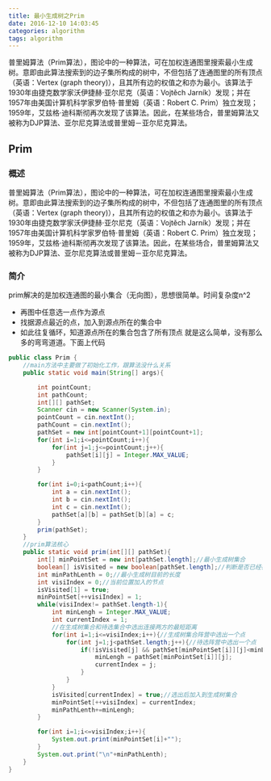 ```yaml
---
title: 最小生成树之Prim
date: 2016-12-10 14:03:45
categories: algorithm
tags: algorithm
---
```

普里姆算法（Prim算法），图论中的一种算法，可在加权连通图里搜索最小生成树。意即由此算法搜索到的边子集所构成的树中，不但包括了连通图里的所有顶点（英语：Vertex (graph theory)），且其所有边的权值之和亦为最小。该算法于1930年由捷克数学家沃伊捷赫·亚尔尼克（英语：Vojtěch Jarník）发现；并在1957年由美国计算机科学家罗伯特·普里姆（英语：Robert C. Prim）独立发现；1959年，艾兹格·迪科斯彻再次发现了该算法。因此，在某些场合，普里姆算法又被称为DJP算法、亚尔尼克算法或普里姆－亚尔尼克算法。
<!-- more -->
## Prim
### 概述
普里姆算法（Prim算法），图论中的一种算法，可在加权连通图里搜索最小生成树。意即由此算法搜索到的边子集所构成的树中，不但包括了连通图里的所有顶点（英语：Vertex (graph theory)），且其所有边的权值之和亦为最小。该算法于1930年由捷克数学家沃伊捷赫·亚尔尼克（英语：Vojtěch Jarník）发现；并在1957年由美国计算机科学家罗伯特·普里姆（英语：Robert C. Prim）独立发现；1959年，艾兹格·迪科斯彻再次发现了该算法。因此，在某些场合，普里姆算法又被称为DJP算法、亚尔尼克算法或普里姆－亚尔尼克算法。
### 简介
prim解决的是加权连通图的最小集合（无向图），思想很简单。时间复杂度n^2
* 再图中任意选一点作为源点
* 找据源点最近的点，加入到源点所在的集合中
* 如此往复循环，知道源点所在的集合包含了所有顶点
就是这么简单，没有那么多的弯弯道道。下面上代码
```java
public class Prim {
    //main方法中主要做了初始化工作，跟算法没什么关系
    public static void main(String[] args){

        int pointCount;
        int pathCount;
        int[][] pathSet;
        Scanner cin = new Scanner(System.in);
        pointCount = cin.nextInt();
        pathCount = cin.nextInt();
        pathSet = new int[pointCount+1][pointCount+1];
        for(int i=1;i<=pointCount;i++){
            for(int j=1;j<=pointCount;j++){
                pathSet[i][j] = Integer.MAX_VALUE;
            }
        }

        for(int i=0;i<pathCount;i++){
            int a = cin.nextInt();
            int b = cin.nextInt();
            int c = cin.nextInt();
            pathSet[a][b] = pathSet[b][a] = c;
        }
        prim(pathSet);
    }
    //prim算法核心
    public static void prim(int[][] pathSet){
        int[] minPointSet = new int[pathSet.length];//最小生成树集合
        boolean[] isVisited = new boolean[pathSet.length];//判断是否已经在集合中
        int minPathLenth = 0;//最小生成树目前的长度
        int visiIndex = 0;//当前位置加入的节点
        isVisited[1] = true;
        minPointSet[++visiIndex] = 1;
        while(visiIndex!= pathSet.length-1){
            int minLengh = Integer.MAX_VALUE;
            int currentIndex = 1;
            //在生成树集合和待选集合中选出连接两方的最短距离
            for(int i=1;i<=visiIndex;i++){//生成树集合阵营中选出一个点
                for(int j=1;j<pathSet.length;j++){//待选阵营中选出一个点
                    if(!isVisited[j] && pathSet[minPointSet[i]][j]<minLengh){
                        minLengh = pathSet[minPointSet[i]][j];
                        currentIndex = j;
                    }
                }
            }
            isVisited[currentIndex] = true;//选出后加入到生成树集合
            minPointSet[++visiIndex] = currentIndex;
            minPathLenth+=minLengh;
        }

        for(int i=1;i<=visiIndex;i++){
            System.out.print(minPointSet[i]+"");
        }
        System.out.print("\n"+minPathLenth);
    }
}

```
